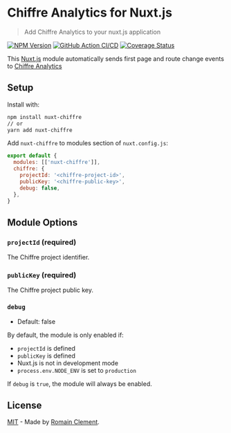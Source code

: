 # Chiffre Analytics for Nuxt.js

> Add Chiffre Analytics to your nuxt.js application

[![NPM Version](https://img.shields.io/npm/v/nuxt-chiffre)](https://www.npmjs.com/package/nuxt-chiffre)
[![GitHub Action CI/CD](https://github.com/chiffre-io/nuxt-chiffre/workflows/nuxt-chiffre%20CI/CD/badge.svg)](https://github.com/chiffre-io/nuxt-chiffre/actions?query=workflow%3A%22nuxt-chiffre+CI%2FCD%22)
[![Coverage Status](https://img.shields.io/codecov/c/github/chiffre-io/nuxt-chiffre)](https://codecov.io/gh/chiffre-io/nuxt-chiffre)

This [Nuxt.js] module automatically sends first page and route change events to [Chiffre Analytics]

## Setup

Install with:

```bash
npm install nuxt-chiffre
// or
yarn add nuxt-chiffre
```

Add `nuxt-chiffre` to modules section of `nuxt.config.js`:

```js
export default {
  modules: [['nuxt-chiffre']],
  chiffre: {
    projectId: '<chiffre-project-id>',
    publicKey: '<chiffre-public-key>',
    debug: false,
  },
}
```

## Module Options

### `projectId` (required)

The Chiffre project identifier.

### `publicKey` (required)

The Chiffre project public key.

### `debug`

- Default: false

By default, the module is only enabled if:

- `projectId` is defined
- `publicKey` is defined
- Nuxt.js is not in development mode
- `process.env.NODE_ENV` is set to `production`

If `debug` is `true`, the module will always be enabled.

## License

[MIT] - Made by [Romain Clement](https://romain-clement.net).

[nuxt.js]: https://nuxtjs.org
[chiffre analytics]: https://chiffre.io
[mit]: https://github.com/chiffre-io/nuxt-chiffre/blob/master/LICENSE
[romain clement]: https://romain-clement.net
